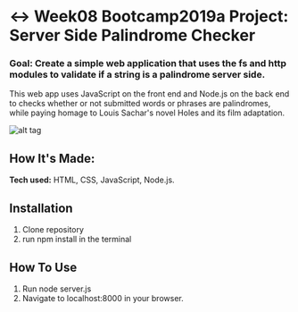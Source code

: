 # ↔️ Week08 Bootcamp2019a Project: Server Side Palindrome Checker

### Goal: Create a simple web application that uses the fs and http modules to validate if a string is a palindrome server side.

This web app uses JavaScript on the front end and Node.js on the back end to checks whether or not submitted words or phrases are palindromes, while paying homage to Louis Sachar's novel Holes and its film adaptation.

![alt tag](https://github.com/anthonybetances/node-palindrome-bootcamp/blob/answer/Screen%20Shot%202019-11-17%20at%206.52.47%20AM.png)

## How It's Made:
**Tech used:** HTML, CSS, JavaScript, Node.js.

## Installation
  1. Clone repository
  2. run npm install in the terminal

## How To Use
  1. Run node server.js
  2. Navigate to localhost:8000 in your browser.


